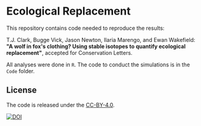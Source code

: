 # Ecological Replacement

This repository contains code needed to reproduce the results:

T.J. Clark, Bugge Vick, Jason Newton, Ilaria Marengo, and Ewan Wakefield:
**"A wolf in fox's clothing? Using stable isotopes to quantify ecological replacement"**,
accepted for Conservation Letters.

All analyses were done in `R`. The code to conduct the simulations is in the `Code` folder.

## License

The code is released under the [CC-BY-4.0](https://opensource.org/licenses/mit-license.php).

[![DOI](https://zenodo.org/badge/DOI/10.5281/zenodo.4415840.svg)](https://doi.org/10.5281/zenodo.4415840)
